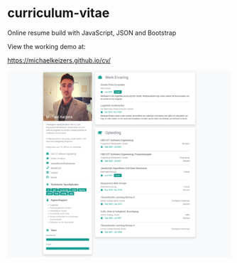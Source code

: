 # curriculum-vitae

Online resume build with JavaScript, JSON and Bootstrap

View the working demo at:

https://michaelkeizers.github.io/cv/

![CV](images/screenshot_resume.png)
